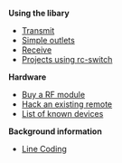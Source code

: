 **Using the libary**
  * [Transmit](HowTo_Send.md)
  * [Simple outlets](HowTo_OperateLowCostOutlets.md)
  * [Receive](HowTo_Receive.md)
  * [Projects using rc-switch](List_OtherProjects.md)

**Hardware**
  * [Buy a RF module](List_TransmitterReceiverModules.md)
  * [Hack an existing remote](HowTo_HackRemoteControl.md)
  * [List of known devices](List_KnownDevices.md)

**Background information**
  * [Line Coding](KnowHow_LineCoding.md)